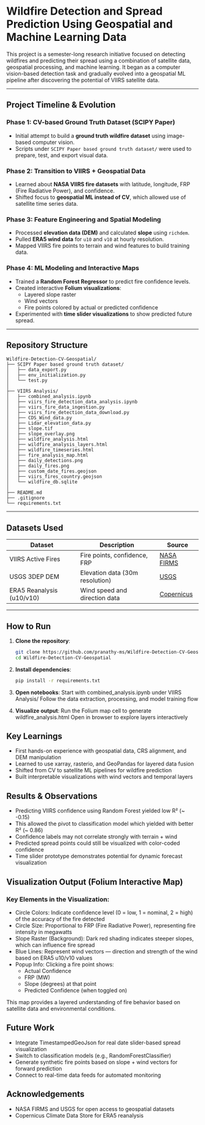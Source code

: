 # Wildfire Detection and Spread Prediction Using Geospatial and Machine Learning Data

This project is a semester-long research initiative focused on detecting wildfires and predicting their spread using a combination of satellite data, geospatial processing, and machine learning. It began as a computer vision-based detection task and gradually evolved into a geospatial ML pipeline after discovering the potential of VIIRS satellite data.

---

## Project Timeline & Evolution

### Phase 1: CV-based Ground Truth Dataset (SCIPY Paper)
- Initial attempt to build a **ground truth wildfire dataset** using image-based computer vision.
- Scripts under `SCIPY Paper based ground truth dataset/` were used to prepare, test, and export visual data.

### Phase 2: Transition to VIIRS + Geospatial Data
- Learned about **NASA VIIRS fire datasets** with latitude, longitude, FRP (Fire Radiative Power), and confidence.
- Shifted focus to **geospatial ML instead of CV**, which allowed use of satellite time series data.

### Phase 3: Feature Engineering and Spatial Modeling
- Processed **elevation data (DEM)** and calculated **slope** using `richdem`.
- Pulled **ERA5 wind data** for `u10` and `v10` at hourly resolution.
- Mapped VIIRS fire points to terrain and wind features to build training data.

### Phase 4: ML Modeling and Interactive Maps
- Trained a **Random Forest Regressor** to predict fire confidence levels.
- Created interactive **Folium visualizations**:
  - Layered slope raster
  - Wind vectors
  - Fire points colored by actual or predicted confidence
- Experimented with **time slider visualizations** to show predicted future spread.

---

## Repository Structure
```
Wildfire-Detection-CV-Geospatial/
├── SCIPY Paper based ground truth dataset/
│   ├── data_export.py
│   ├── env_initialization.py
│   └── test.py
│
├── VIIRS Analysis/
│   ├── combined_analysis.ipynb
│   ├── viirs_fire_detection_data_analysis.ipynb
│   ├── viirs_fire_data_ingestion.py
│   ├── viirs_fire_detection_data_download.py
│   ├── CDS_Wind_data.py
│   ├── Lidar_elevation_data.py
│   ├── slope.tif
│   ├── slope_overlay.png
│   ├── wildfire_analysis.html
│   ├── wildfire_analysis_layers.html
│   ├── wildfire_timeseries.html
│   ├── fire_analysis_map.html
│   ├── daily_detections.png
│   ├── daily_fires.png
│   ├── custom_date_fires.geojson
│   ├── viirs_fires_country.geojson
│   └── wildfire_db.sqlite
│
├── README.md
├── .gitignore
└── requirements.txt
```

---

## Datasets Used

| Dataset                     | Description                             | Source                                  |
|----------------------------|-----------------------------------------|-----------------------------------------|
| VIIRS Active Fires         | Fire points, confidence, FRP            | [NASA FIRMS](https://earthdata.nasa.gov) |
| USGS 3DEP DEM              | Elevation data (30m resolution)         | [USGS](https://www.usgs.gov/)            |
| ERA5 Reanalysis (u10/v10)  | Wind speed and direction data           | [Copernicus](https://cds.climate.copernicus.eu/) |

---

## How to Run

1. **Clone the repository**:
   ```bash
   git clone https://github.com/pranathy-ms/Wildfire-Detection-CV-Geospatial.git
   cd Wildfire-Detection-CV-Geospatial

2. **Install dependencies**:
    ```bash
    pip install -r requirements.txt

3. **Open notebooks**:
    Start with combined_analysis.ipynb under VIIRS Analysis/
    Follow the data extraction, processing, and model training flow

4. **Visualize output**:
    Run the Folium map cell to generate wildfire_analysis.html
    Open in browser to explore layers interactively


## Key Learnings
- First hands-on experience with geospatial data, CRS alignment, and DEM manipulation
- Learned to use xarray, rasterio, and GeoPandas for layered data fusion
- Shifted from CV to satellite ML pipelines for wildfire prediction
- Built interpretable visualizations with wind vectors and temporal layers

## Results & Observations
- Predicting VIIRS confidence using Random Forest yielded low R² (~ -0.15)
- This allowed the pivot to classification model which yielded with better R² (~ 0.86) 
- Confidence labels may not correlate strongly with terrain + wind
- Predicted spread points could still be visualized with color-coded confidence
- Time slider prototype demonstrates potential for dynamic forecast visualization

## Visualization Output (Folium Interactive Map)
### Key Elements in the Visualization:
- Circle Colors: Indicate confidence level (0 = low, 1 = nominal, 2 = high) of the accuracy of the fire detected
- Circle Size: Proportional to FRP (Fire Radiative Power), representing fire intensity in megawatts
- Slope Raster (Background): Dark red shading indicates steeper slopes, which can influence fire spread
- Blue Lines: Represent wind vectors — direction and strength of the wind based on ERA5 u10/v10 values
- Popup Info: Clicking a fire point shows:
    - Actual Confidence
    - FRP (MW)
    - Slope (degrees) at that point
    - Predicted Confidence (when toggled on)

This map provides a layered understanding of fire behavior based on satellite data and environmental conditions.

## Future Work
- Integrate TimestampedGeoJson for real date slider-based spread visualization
- Switch to classification models (e.g., RandomForestClassifier)
- Generate synthetic fire points based on slope + wind vectors for forward prediction
- Connect to real-time data feeds for automated monitoring

## Acknowledgements
- NASA FIRMS and USGS for open access to geospatial datasets
- Copernicus Climate Data Store for ERA5 reanalysis

